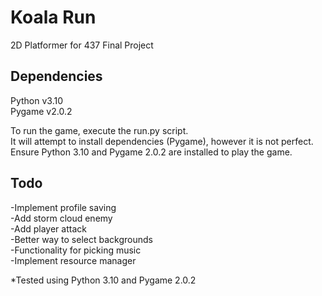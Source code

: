 # Koala Run
 2D Platformer for 437 Final Project 

 Dependencies
 --------------
 Python v3.10<br />
 Pygame v2.0.2<br />

 To run the game, execute the run.py script.<br />
 It will attempt to install dependencies (Pygame), however it is not perfect.<br />
 Ensure Python 3.10 and Pygame 2.0.2 are installed to play the game.

 Todo
 --------------
 -Implement profile saving<br />
 -Add storm cloud enemy<br />
 -Add player attack<br />
 -Better way to select backgrounds<br />
 -Functionality for picking music<br />
 -Implement resource manager<br />

 *Tested using Python 3.10 and Pygame 2.0.2
